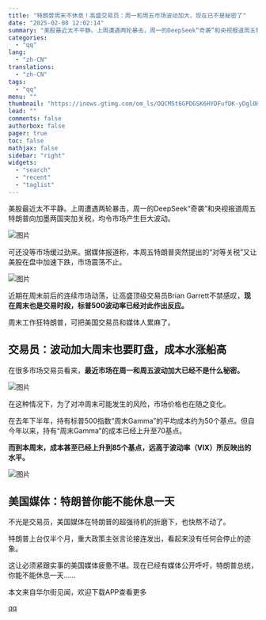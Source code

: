 ```yaml
---
title: "特朗普周末不休息！高盛交易员：周一和周五市场波动加大，现在已不是秘密了"
date: "2025-02-08 12:02:14"
summary: "美股最近太不平静。上周遭遇两轮暴击，周一的DeepSeek“奇袭”和央视报道周五特朗普向加墨两国突加..."
categories:
  - "qq"
lang:
  - "zh-CN"
translations:
  - "zh-CN"
tags:
  - "qq"
menu: ""
thumbnail: "https://inews.gtimg.com/om_ls/OQCM5t6GPDGSK6HYDFufDK-yDgl0HcDZrR2-VPLTlLxF4AA_640360/0"
lead: ""
comments: false
authorbox: false
pager: true
toc: false
mathjax: false
sidebar: "right"
widgets:
  - "search"
  - "recent"
  - "taglist"
---
```


美股最近太不平静。上周遭遇两轮暴击，周一的DeepSeek“奇袭”和央视报道周五特朗普向加墨两国突加关税，均令市场产生巨大波动。

![图片](https://inews.gtimg.com/om_bt/OOoMb29F3JFUyOYsHWHX4ywdV_BH5cWScRf5AdJptOhlYAA/641)

可还没等市场缓过劲来。据媒体报道称，本周五特朗普突然提出的“对等关税”又让美股在盘中加速下跌，市场震荡不止。

![图片](https://inews.gtimg.com/om_bt/OthebyPY0F-Qw_bgLoVokw6ucy_9eYgSIjjt0Uk8volHIAA/641)

近期在周末前后的连续市场动荡，让高盛顶级交易员Brian Garrett不禁感叹，**现在周末也是交易时段，标普500波动率已经对此作出反应。**

周末工作狂特朗普，可把美国交易员和媒体人累麻了。

交易员：波动加大周末也要盯盘，成本水涨船高
---------------------

在很多市场交易员看来，**最近市场在周一和周五波动加大已经不是什么秘密。**

![图片](https://inews.gtimg.com/om_bt/Oe1ikfm-vf1BDs285xHiHqJ3RkwXs1mmfvllrzXFT3yAQAA/641)

在这种情况下，为了对冲周末可能发生的风险，市场价格也在随之变化。

在去年下半年，持有标普500指数“周末Gamma”的平均成本约为50个基点。但自今年以来，持有“周末Gamma”的成本已经上升至70基点。

**而到本周末，成本甚至已经上升到85个基点，远高于波动率（VIX）所反映出的水平。**

![图片](https://inews.gtimg.com/om_bt/OUqKvzqg7lJOn7vdlrthC58SgJdTsL93dh7OCEfOxhGd0AA/641)

美国媒体：特朗普你能不能休息一天
----------------

不光是交易员，美国媒体在特朗普的超强待机的折磨下，也快熬不动了。

特朗普上台仅半个月，重大政策主张言论接连发出，看起来没有任何会停止的迹象。

这让必须紧跟实事的美国媒体疲惫不堪。现在已经有媒体公开呼吁，特朗普总统，你能不能休息一天……

本文来自华尔街见闻，欢迎下载APP查看更多

[qq](https://new.qq.com/rain/a/20250208A03M3O00)

